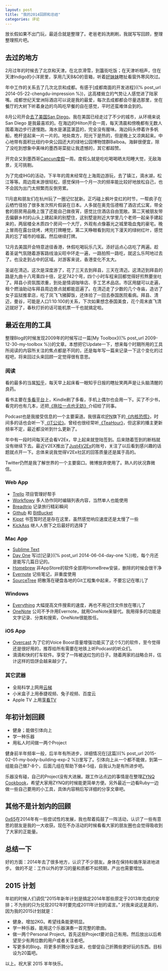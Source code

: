 ```yaml
---
layout: post
title: "我的2014回顾和总结"
categories: 评论
---
```

放长假如果不出门玩，最适合就是整理了。老爸老妈洗刷刷，我就写写回顾，整理整理照片吧。

## 去过的地方 ##

2月过年的时候去了北京和天津。在北京滑雪，到簋街吃饭；在天津听相声，住在天津Indigo的小洋房里，享用几天B&O的音箱，听着[好妹妹](http://site.douban.com/haomeimei/)瞎扯看窗外寒风吹过。

年中工作的关系去了几次北京和成都。有感于[成都南面的开发进程]({% post_url 2014-05-22-chengdu-impression %})，这高楼耸立的气势让人感觉进了陆家嘴。成都世纪天堂洲际酒店可以说是我的最爱，每次去成都都会尽量选那里，坐在餐厅的大树下听着身边的鸟鸣吃早餐的自在感觉，平时还蛮难体会到的。

8月公司开会[去了美国San Diego](http://breadtrip.com/trips/2388072802/)。我在美国已经走过了不少的城市，从环境来说 San Diego 是我最喜欢的。在海边的Hilton开会一周，每天清晨和傍晚都有无数人围着海边步行道慢跑。海水是湛蓝湛蓝的，完全没有腥味。海边码头停着许多帆船，桅杆竖起来一片一片的。地处南方，阳光下是热的，但是晚上又凉爽起来。中心地带有面积比纽约中央公园还大的绿地公园博物馆群Balboa。海鲜很便宜，除了没吃到想象中美味的墨西哥菜挺让我遗憾的，其它都超赞。

开完会又到墨西哥[Cancun度假](http://breadtrip.com/trips/2388098321/)一周。度假么就是吃吃喝喝晒太阳睡大觉，无敌海景，无可挑剔。

为了完成IHG的活动，下半年的周末经常在上海周边游玩，去了镇江，滴水湖，松江等等。周边周末游很轻松，感觉保持一个月一次的频率能比较好地放松自己，也不会因为出门太频繁而反倒劳累。

11月底和朋友们在杭州玩了一圈记忆犹新。正巧碰上枫叶变红的时节，一帮疯子在云栖竹径拍了很多发次照片假装在日本。人多就在奥克伍德租了酒店式公寓，带全套的厨房用品晚上饿了还能自己做夜宵，感觉比住酒店自由宽敞。第二天被朋友带去偏僻乡村的山头上建起来的别墅住，这别墅是附近大学里几个老师一起亲手建起来的，两层楼全木质四个房间一个大厅，外观有点像暮光之城里吸血鬼的豪宅。晚上冒雨在露台烧烤，烤完打牌睡觉，第二天睁眼看到阳光下漫天的绿树红叶，感觉真的忘了城市的喧嚣。然后继续打牌。

12月去美国开会特意途径香港，休假吃喝玩乐几天。添好运点心店吃了两遍。趁着圣诞气氛随着游客路线油尖旺中环走一遍，一路拍照一路吃，就这么乐呵地过去了。也没走到占中的区域。对游客来说，香港变化不太大。

圣诞在清迈。这次是深度游了，花了三天去到拜县，三天在清迈。这清迈到拜县的路是九曲十八弯乘四十倍，足足742个弯，四个小时车程来回都觉得好煎熬要坐吐了。拜县小资氛围浓重，到处是情调咖啡店、手工艺术品店。市区用腿可以走遍，租个燃油助动车拜县周边景点就都能逛遍了。在清迈走了少数的几个寺庙，造访了女子监狱推拿店，吃了凤飞飞猪脚饭，还体验了一回去泰国医院看病。拜县、清迈，曼谷，可能是人口1:10:100的关系，下次如果想念泰国美食，花个周末直飞清迈就好了，春秋打折的话可能机票一千也就搞定啦。

## 最近在用的工具 ##

整理Blog的时候发现2009年的时候写过一篇[My Toolbox]({% post_url 2009-12-30-my-toolbox %})的文章。本想把它Update一下，想来每个时期所用的工具所阅读的内容所关注的焦点都是不同的，还是每年写一篇来记录一下这个变化的过程吧，将来回过头来回顾一定觉得很有意思。

### 阅读 ###
看的最多的当属[知乎](http://www.zhihu.com)，每天早上起床看一眼知乎日报的瞎扯笑两声是让头脑清醒的良药。

看书主要在[多看平台](http://www.duokan.com/)上，Kindle刷了多看，手机上偶尔也会用一下。买了不少书，看完的也有几本，还把[《拖拉一点也无妨》](http://www.duokan.com/book/39624)介绍给了同事。

Podcast也是我接受信息的一个主要渠道。我很喜欢[IPN](http://ipn.li)旗下的[《内核恐慌》](http://ipn.li/kernelpanic/)，时间多的话也会听一下[《IT公论》](http://ipn.li/itgonglun/)。曾经也很经常听[《TeaHour》](http://teahour.fm)，但这家的播主更新频率不定，最近都没听到什么更新了。

年中有一段时间每天还会看V2Ex，早上起来就登陆签到。后来随着签到的断档就没有继续下去。最近V2EX推出了[Just4V2Ex](http://twitter.com/just4v2ex)的账号，关注了以后看到感兴趣的话题就点开一下。总体来说我觉得V2Ex社区的回答质量还是属于高的。

Twitter仍然是我了解世界的一个主要窗口。微博放弃使用了。熟人的状况靠微信。

### Web App ###
- [Trello](http://www.trello.com) 项目管理好帮手
- [Workflowy](http://www.workflowy.com) 多人协作同时编辑列表内容，当然单人也能使用
- [Breadtrip](http://www.breadtrip.com) 记录旅行精彩瞬间
- [Github](http://github.com/imrickysu) 和 [BitBucket](http://www.bitbucket.org)
- [Kippt](http://www.kippt.com) 书签暂时还是存在这里，虽然感觉响应速度还是太慢了一些
- [KickAss](http://kickass.to) 继人人倒下之后最好的选择了

### Mac App ###
- [Sublime Text](http://www.sublimetext.com/)
- [Day One](http://dayoneapp.com/) 写过[记录]({% post_url 2014-06-04-day-one %})啦，每个月还是能写几篇日记的。
- [Homebrew](http://brew.sh/) 非AppStore的软件全部用HomeBrew安装，删除的时候会很干净
- [Evernote](http://www.evernote.com) 记些笔记，非重度使用
- [SourceTree](http://www.sourcetreeapp.com/) 把散落在硬盘各地的Git工程集中起来，不要忘记在哪儿了

### Windows ###
- [Everything](http://www.voidtools.com/) 大幅提高文件搜索的速度，再也不用记住文件放在哪儿了
- [OneNote](http://www.onenote.com/) 公司不予许用Evernote，就用OneNote来替代。我用得多的功能是文字记录、分类和搜索，OneNote很能胜任。

### iOS App ###
- [Overcast](https://overcast.fm/) 为了它的Voice Boost音量增强功能买了这个5刀的软件，至今觉得还是很好用的，推荐给所有需要在地铁上听Podcast的听众们。
- 滴滴和快的打车软件。享受了一阵被送红包的日子。随着两家的战略合并，估计这样的馅饼会越来越少了。

### 其它武器 ###
- 全局科学上网用[云梯](http://yuntiref.com/?r=32019b7f903492df)
- 小米盒子上用泰捷视频、兔子视频、百度云
- Apple TV 上用[享看TV](http://www.freeeeetv.com/forum.php)

## 年初计划回顾 ##
- 健身；能做引体向上
- 学一种乐器
- 用私人时间做一两个Project

健身前半年频率一般，后半年有所进步，详细情况在[这篇]({% post_url 2015-02-01-my-body-building-exp-2 %})里写了。引体向上从一个都不能做，到第一组能自己做7-8个，后面几组在帮助下做4-5组，自我认为是有所进步吧。

乐器没有碰，自己的Project没有大进展。跟工作沾点边的事情是在整理[ZYNQ Cookbook](https://github.com/imrickysu/ZYNQ-Cookbook)，希望大家用ZYNQ的时候能更简单方便。另外最近一边看Ruby一边做一些自己要用的小工具，具体内容稍后写详细的分享文章吧。

## 其他不是计划内的回顾 ##
[0x65](http://www.0x65.io/)在2014年有一些尝试性的发展，我也帮着捣鼓了一阵活动，认识了一些有意思的朋友是我的一大收获。现在不办活动的时候看看大家的朋友圈也会觉得吸收到了大家的正能量。

## 总结一下 ##
好的方面：2014年去了很多地方，认识了不少朋友。身体在保持和循序渐进地进步。
做的不足：工作以外的学习的量和质都不如预期，产出也需要增加。

## 2015 计划 ##
年初的时候人们调侃“2015年新年计划是搞定2014年那些原定于2013年完成的安排；不为别的只为兑现2012年时要完成2011年计划的诺言。” 对我来说这是真的，因为我的2015计划就是：

- 健身。增加2KG。希望线条能更明显。
- 学一种乐器，能用这个乐器演奏一首完整的歌曲。
- 做一两个Personal Project。首先这些Project要对自己有用。然后放出以后希望至少有两位数的用户或者关注者吧。
- 写更多的Blog，将更多折腾分享出来，也督促自己折腾些更好玩的东西。目标设为20篇吧。

以上。祝大家 2015 羊年快乐。